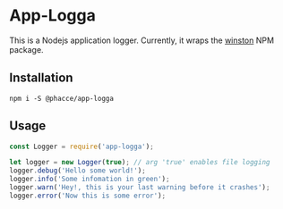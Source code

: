 # App-Logga
This is a Nodejs application logger. Currently, it wraps the [winston](https://www.npmjs.com/package/winston) NPM package.

## Installation
`npm i -S @phacce/app-logga`

## Usage
```javascript
const Logger = require('app-logga');

let logger = new Logger(true); // arg 'true' enables file logging
logger.debug('Hello some world!');
logger.info('Some infomation in green');
logger.warn('Hey!, this is your last warning before it crashes');
logger.error('Now this is some error');
```
